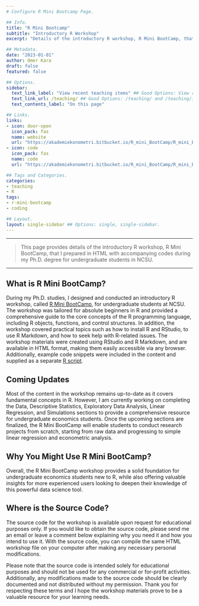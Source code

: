 ```yaml
---
# Configure R Mini Bootcamp Page.

## Info.
title: "R Mini Bootcamp"
subtitle: "Introductory R Workshop"
excerpt: "Details of the introductory R workshop, R Mini BootCamp, that I prepared in HTML with accompanying codes during my Ph.D. degree for undergraduate students in NCSU." ## Shown on the Teaching Main Page, but does not shown on the Teaching Page.

## Metadata.
date: "2023-01-01"
author: Omer Kara
draft: false
featured: false

## Options.
sidebar:
  text_link_label: "View recent teaching items" ## Good Options: View recent teaching items and Subscribe via RSS.
  text_link_url: /teaching/ ## Good Options: /teaching/ and /teaching/index.xml.
  text_contents_label: "On this page"

## Links.
links:
- icon: door-open
  icon_pack: fas
  name: website
  url: "https://akademiekonometri.bitbucket.io/R_mini_BootCamp/R_mini_BootCamp.html"
- icon: code
  icon_pack: fas
  name: code
  url: "https://akademiekonometri.bitbucket.io/R_mini_BootCamp/R_mini_BootCamp.R"

## Tags and Categories.
categories:
- teaching
- R
tags:
- r-mini-bootcamp
- coding

## Layout.
layout: single-sidebar ## Options: single, single-sidebar.
---
```




---

> This page provides details of the introductory R workshop, R Mini BootCamp, that I prepared in HTML with accompanying codes during my Ph.D. degree for undergraduate students in NCSU.

---

## What is R Mini BootCamp?
During my Ph.D. studies, I designed and conducted an introductory R workshop, called [R Mini BootCamp](https://akademiekonometri.bitbucket.io/R_mini_BootCamp/R_mini_BootCamp.html), for undergraduate students at NCSU. The workshop was tailored for absolute beginners in R and provided a comprehensive guide to the core concepts of the R programming language, including R objects, functions, and control structures.
In addition, the workshop covered practical topics such as how to install R and RStudio, to use R Markdown, and how to seek help with R-related issues. The workshop materials were created using RStudio and R Markdown, and are available in HTML format, making them easily accessible via any browser. Additionally, example code snippets were included in the content and supplied as a separate [R script](https://akademiekonometri.bitbucket.io/R_mini_BootCamp/R_mini_BootCamp.R).

## Coming Updates
Most of the content in the workshop remains up-to-date as it covers fundamental concepts in R. However, I am currently working on completing the Data, Descriptive Statistics, Exploratory Data Analysis, Linear Regression, and Simulations sections to provide a comprehensive resource for undergraduate economics students. Once the upcoming sections are finalized, the R Mini BootCamp will enable students to conduct research projects from scratch, starting from raw data and progressing to simple linear regression and econometric analysis.

## Why You Might Use R Mini BootCamp?
Overall, the R Mini BootCamp workshop provides a solid foundation for undergraduate economics students new to R, while also offering valuable insights for more experienced users looking to deepen their knowledge of this powerful data science tool.

## Where is the Source Code?
The source code for the workshop is available upon request for educational purposes only. If you would like to obtain the source code, please send me an email or leave a comment below explaining why you need it and how you intend to use it. With the source code, you can compile the same HTML workshop file on your computer after making any necessary personal modifications.

Please note that the source code is intended solely for educational purposes and should not be used for any commercial or for-profit activities. Additionally, any modifications made to the source code should be clearly documented and not distributed without my permission. Thank you for respecting these terms and I hope the workshop materials prove to be a valuable resource for your learning needs.
